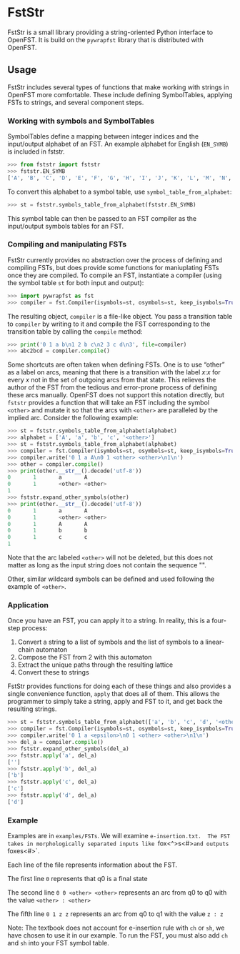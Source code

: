 # FstStr

FstStr is a small library providing a string-oriented Python interface to
OpenFST. It is build on the `pywrapfst` library that is distributed with
OpenFST.

## Usage

FstStr includes several types of functions that make working with strings in
OpenFST more comfortable. These include defining SymbolTables, applying FSTs to
strings, and several component steps.

### Working with symbols and SymbolTables

SymbolTables define a mapping between integer indices and the input/output
alphabet of an FST. An example alphabet for English (`EN_SYMB`) is included in fststr.

```python
>>> from fststr import fststr
>>> fststr.EN_SYMB
['A', 'B', 'C', 'D', 'E', 'F', 'G', 'H', 'I', 'J', 'K', 'L', 'M', 'N', 'O', 'P', 'Q', 'R', 'S', 'T', 'U', 'V', 'W', 'X', 'Y', 'Z', 'a', 'b', 'c', 'd', 'e', 'f', 'g', 'h', 'i' 'j', 'k', 'l', 'm', 'n', 'o', 'p', 'q', 'r', 's', 't', 'u', 'v', 'w', 'x', 'y', 'z', '-', "'", "'", '+Known', '+Guess', '<other>', '<c>', '<v>']
```

To convert this alphabet to a symbol table, use `symbol_table_from_alphabet`:

```python
>>> st = fststr.symbols_table_from_alphabet(fststr.EN_SYMB)
```

This symbol table can then be passed to an FST compiler as the input/output
symbols tables for an FST.

### Compiling and manipulating FSTs

FstStr currently provides no abstraction over the process of defining and
compiling FSTs, but does provide some functions for maniuplating FSTs once they
are compiled.  To compile an FST, instantiate a compiler (using the symbol table
`st` for both input and output):

```python
>>> import pywrapfst as fst
>>> compiler = fst.Compiler(isymbols=st, osymbols=st, keep_isymbols=True, keep_osymbols=True)
```

The resulting object, `compiler` is a file-like object. You pass a transition
table to `compiler` by writing to it and compile the FST corresponding to the
transition table by calling the `compile` method:

```python
>>> print('0 1 a b\n1 2 b c\n2 3 c d\n3', file=compiler)
>>> abc2bcd = compiler.compile()
```

Some shortcuts are often taken when defining FSTs. One is to use “other” as a
label on arcs, meaning that there is a transition with the label *x*:*x* for
every *x* not in the set of outgoing arcs from that state. This relieves the
author of the FST from the tedious and error-prone process of defining these
arcs manually. OpenFST does not support this notation directly, but `fststr`
provides a function that will take an FST including the symbol `<other>` and
mutate it so that the arcs with `<other>` are paralleled by the implied arc.
Consider the following example:

```python
>>> st = fststr.symbols_table_from_alphabet(alphabet)
>>> alphabet = ['A', 'a', 'b', 'c', '<other>']
>>> st = fststr.symbols_table_from_alphabet(alphabet)
>>> compiler = fst.Compiler(isymbols=st, osymbols=st, keep_isymbols=True, keep_osymbols=True)
>>> compiler.write('0 1 a A\n0 1 <other> <other>\n1\n')
>>> other = compiler.compile()
>>> print(other.__str__().decode('utf-8'))
0       1       a       A
0       1       <other> <other>
1
>>> fststr.expand_other_symbols(other)
>>> print(other.__str__().decode('utf-8'))
0       1       a       A
0       1       <other> <other>
0       1       A       A
0       1       b       b
0       1       c       c
1
```

Note that the arc labeled `<other>` will not be deleted, but this does not
matter as long as the input string does not contain the sequence "<other>".

Other, similar wildcard symbols can be defined and used following the example of
`<other>`.

### Application

Once you have an FST, you can apply it to a string. In reality, this is a four-step process:

1. Convert a string to a list of symbols and the list of symbols to a linear-chain automaton
2. Compose the FST from 2 with this automaton
3. Extract the unique paths through the resulting lattice
4. Convert these to strings

FstStr provides functions for doing each of these things and also provides a
single convenience function, `apply` that does all of them. This allows the
programmer to simply take a string, apply and FST to it, and get back the
resulting strings.

```python
>>> st = fststr.symbols_table_from_alphabet(['a', 'b', 'c', 'd', '<other>'])
>>> compiler = fst.Compiler(isymbols=st, osymbols=st, keep_isymbols=True, keep_osymbols=True)
>>> compiler.write('0 1 a <epsilon>\n0 1 <other> <other>\n1\n')
>>> del_a = compiler.compile()
>>> fststr.expand_other_symbols(del_a)
>>> fststr.apply('a', del_a)
['']
>>> fststr.apply('b', del_a)
['b']
>>> fststr.apply('c', del_a)
['c']
>>> fststr.apply('d', del_a)
['d']
```

### Example
Examples are in `examples/FSTs`. We will examine `e-insertion.txt. 
The FST takes in morphologically separated inputs like `fox<^>s<#>` and outputs 
`foxes<#>`.

Each line of the file represents information about the FST.

The first line `0` represents that q0 is a final state

The second line `0 0 <other> <other>` represents an arc from q0 to q0 with the value `<other> : <other>`

The fifth line `0 1 z z` represents an arc from q0 to q1 with the value `z : z`

Note: The textbook does not account for e-insertion rule with `ch` or `sh`, we
have chosen to use it in our example. To run the FST, you must also add `ch` and
`sh` into your FST symbol table.
